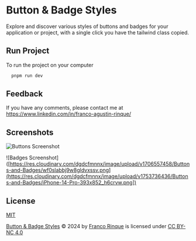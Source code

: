 
# Button & Badge Styles

Explore and discover various styles of buttons and badges for your application or project, with a single click you have the tailwind class copied.

## Run Project

To run the project on your computer

```bash
  pnpm run dev
```


## Feedback

If you have any comments, please contact me at https://www.linkedin.com/in/franco-agustin-rinque/


## Screenshots

![Buttons Screenshot]([https://res.cloudinary.com/dgdcfmnnx/image/upload/v1753736443/Buttons-and-Badges/Captura_de_pantalla_2025-07-28_175614_dz3b3f.png](https://res.cloudinary.com/dgdcfmnnx/image/upload/v1753736443/Buttons-and-Badges/Captura_de_pantalla_2025-07-28_175614_dz3b3f.png)](https://res.cloudinary.com/dgdcfmnnx/image/upload/v1753736443/Buttons-and-Badges/Captura_de_pantalla_2025-07-28_175614_dz3b3f.png))

![Badges Screenshot]([https://res.cloudinary.com/dgdcfmnnx/image/upload/v1706557458/Buttons-and-Badges/wf0slabbj9w8gldvxssv.png](https://res.cloudinary.com/dgdcfmnnx/image/upload/v1753736436/Buttons-and-Badges/iPhone-14-Pro-393x852_h6crvw.png])
## License

[MIT](https://choosealicense.com/licenses/mit/)

[Button & Badge Styles](https://button-and-badge-styles.vercel.app/)  © 2024 by [Franco Rinque](https://github.com/francorinque)  is licensed under [CC BY-NC 4.0](https://creativecommons.org/licenses/by-nc/4.0/?ref=chooser-v1)
